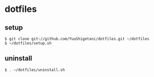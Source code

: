 dotfiles
========
## setup

```
$ git clone git://github.com/YuuShigetani/dotfiles.git ~/dotfiles
$ ~/dotfiles/setup.sh
```

## uninstall

```
$ . ~/dotfiles/uninstall.sh
```

